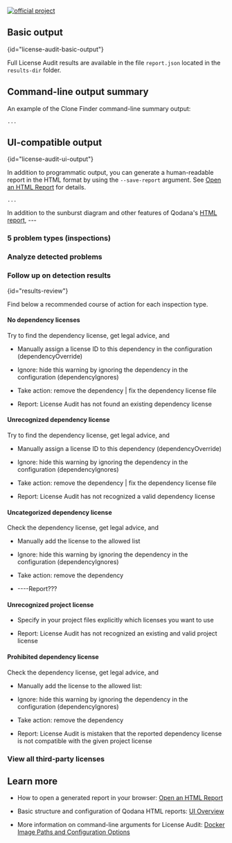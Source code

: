 [//]: # (title: License Audit Output Formats)

[![official project](https://jb.gg/badges/official-flat-square.svg)](https://confluence.jetbrains.com/display/ALL/JetBrains+on+GitHub)

## Basic output
{id="license-audit-basic-output"}

Full License Audit results are available in the file `report.json` located in the `results-dir` folder.

[//]: # "verify"

## Command-line output summary

An example of the Clone Finder command-line summary output:
``` shell
...
```
[//]: # "add"

## UI-compatible output
{id="license-audit-ui-output"}

In addition to programmatic output, you can generate a human-readable report in the HTML format by using the `--save-report` argument.
See [Open an HTML Report](html-report.md) for details.

```shell
...
```
[//]: # "add"

In addition to the sunburst diagram and other features of Qodana's [HTML report](ui-overview.md), ---

### 5 problem types (inspections)

### Analyze detected problems

### Follow up on detection results
{id="results-review"}

Find below a recommended course of action for each inspection type.

#### No dependency licenses
Try to find the dependency license, get legal advice, and
- Manually assign a license ID to this dependency in the configuration (dependencyOverride)

- Ignore: hide this warning by ignoring the dependency in the configuration (dependencyIgnores)
- Take action: remove the dependency | fix the dependency license file
- Report: License Audit has not found an existing dependency license


#### Unrecognized dependency license

Try to find the dependency license, get legal advice, and
- Manually assign a license ID to this dependency (dependencyOverride)

- Ignore: hide this warning by ignoring the dependency in the configuration (dependencyIgnores)
- Take action: remove the dependency | fix the dependency license file
- Report: License Audit has not recognized a valid dependency license

#### Uncategorized dependency license
Check the dependency license, get legal advice, and

- Manually add the license to the allowed list
  
- Ignore: hide this warning by ignoring the dependency in the configuration (dependencyIgnores)
- Take action: remove the dependency
- ----Report???

#### Unrecognized project license
- Specify in your project files explicitly which licenses you want to use

- Report: License Audit has not recognized an existing and valid project license

#### Prohibited dependency license
Check the dependency license, get legal advice, and

- Manually add the license to the allowed list: 

- Ignore: hide this warning by ignoring the dependency in the configuration (dependencyIgnores)
- Take action: remove the dependency
- Report: License Audit is mistaken that the reported dependency license is not compatible with the given project license

### View all third-party licenses


## Learn more

* How to open a generated report in your browser: [Open an HTML Report](html-report.md)

* Basic structure and configuration of Qodana HTML reports: [UI Overview](ui-overview.md)

* More information on command-line arguments for License Audit: [Docker Image Paths and Configuration Options](license-audit-docker-techs.md)

